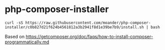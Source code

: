 # php-composer-installer


```
curl -sS https://raw.githubusercontent.com/moander/php-composer-installer/c0b827d21f624b4561812a3b2941f8d1e39be7b9/install.sh | bash
```

Based on https://getcomposer.org/doc/faqs/how-to-install-composer-programmatically.md
